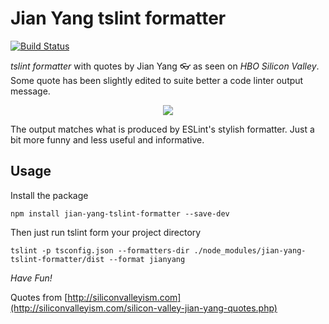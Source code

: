 # Jian Yang tslint formatter

[![Build Status](https://travis-ci.org/sammyrulez/jian-yang-tslint-formatter.svg?branch=master)](https://travis-ci.org/sammyrulez/jian-yang-tslint-formatter)

*tslint formatter* with quotes by Jian Yang 👓 as seen on _HBO Silicon Valley_. Some quote has been slightly edited to suite better a code linter output message.

<p align="center">
  <img src="https://media.giphy.com/media/3o7bu5kN3xCjquOG6k/giphy.gif">
</p>


The output matches what is produced by ESLint's stylish formatter. Just a bit more funny and less useful and informative.

## Usage

Install the package

```
npm install jian-yang-tslint-formatter --save-dev
```

Then just run tslint form your project directory

```
tslint -p tsconfig.json --formatters-dir ./node_modules/jian-yang-tslint-formatter/dist --format jianyang
```

*Have Fun!*

 Quotes from  [http://siliconvalleyism.com](http://siliconvalleyism.com/silicon-valley-jian-yang-quotes.php) 
